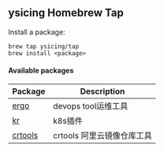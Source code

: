 ## ysicing Homebrew Tap

Install a package:

```
brew tap ysicing/tap
brew install <package>
```

#### Available packages

Package|Description
---|---
[ergo](https://github.com/ysicing/ergo)|devops tool运维工具
[kr](https://github.com/ysicing/kube-resource)|k8s插件
[crtools](https://github.com/ysicing/crtools)|crtools 阿里云镜像仓库工具
